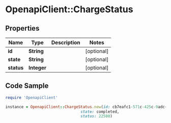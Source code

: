 # OpenapiClient::ChargeStatus

## Properties

Name | Type | Description | Notes
------------ | ------------- | ------------- | -------------
**id** | **String** |  | [optional] 
**state** | **String** |  | [optional] 
**status** | **Integer** |  | [optional] 

## Code Sample

```ruby
require 'OpenapiClient'

instance = OpenapiClient::ChargeStatus.new(id: cb7eafc1-571c-425c-9adc-f56cb585cd68,
                                 state: completed,
                                 status: 22500)
```



